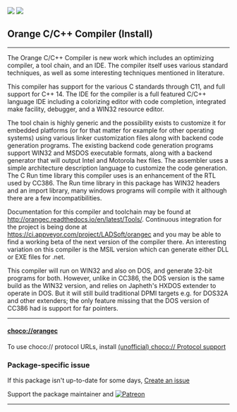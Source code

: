 [![](https://img.shields.io/chocolatey/v/orangec?color=green&label=orangec)](https://chocolatey.org/packages/orangec) [![](https://img.shields.io/chocolatey/dt/orangec)](https://chocolatey.org/packages/orangec)

## Orange C/C++ Compiler (Install)

---

The Orange C/C++ Compiler is new work which includes an optimizing compiler, a tool chain, and an IDE.  The compiler itself uses various standard techniques, as well as some interesting techniques mentioned in literature.

This compiler has support for the various C standards through C11, and full support for C++ 14.  The IDE for the compiler is a full featured C/C++ language IDE including a colorizing editor with code completion, integrated make facility, debugger, and a WIN32 resource editor.  

The tool chain is highly generic and the possibility exists to customize it for embedded platforms (or for that matter for example for other operating systems) using various linker customization files along with backend code generation programs.  The existing backend code generation programs support WIN32 and MSDOS executable formats, along with a backend generator that will output Intel and Motorola hex files.  The assembler uses a simple architecture description language to customize the code generation.  The C Run time library this compiler uses is an enhancement of the RTL used by CC386.  The Run time library in this package has WIN32 headers and an import library, many windows programs will compile with it although there are a few incompatibilities.  

Documentation for this compiler and toolchain may be found at http://orangec.readthedocs.io/en/latest/Tools/. 
Continuous integration for the project is being done at https://ci.appveyor.com/project/LADSoft/orangec and you may be able to find a working beta of the next version of the compiler there. 
An interesting variation on this compiler is the MSIL version which can generate either DLL or EXE files for .net. 

This compiler will run on WIN32 and also on DOS, and generate 32-bit programs for both.   However, unlike in CC386, the DOS version is the same build as the WIN32 version, and relies on Japheth's HXDOS extender to operate in DOS.  But it will still build traditional DPMI targets e.g. for DOS32A and other extenders; the only feature missing that the DOS version of CC386 had is support for far pointers.

---

#### [choco://orangec](choco://orangec)
To use choco:// protocol URLs, install [(unofficial) choco:// Protocol support ](https://chocolatey.org/packages/choco-protocol-support)

### Package-specific issue
If this package isn't up-to-date for some days, [Create an issue](https://github.com/tunisiano187/Chocolatey-packages/issues/new/choose)

Support the package maintainer and [![Patreon](https://cdn.jsdelivr.net/gh/tunisiano187/Chocolatey-packages@d15c4e19c709e7148588d4523ffc6dd3cd3c7e5e/icons/patreon.png)](https://www.patreon.com/bePatron?u=39585820)

---
